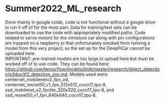 # Summer2022_ML_research
Done mainly in google colab, code is not functional without a google drive to run it off of for the most part. Data for training/test sets can be downloaded to use the code with appropriately modified paths. Code related to servo motors for the miniature car along with pin configurations are trapped on a raspberry pi that unfortunately smoked from running a model from this very project, so the set up for the DeepPiCar cannot be uploaded here.
<br />
IMPORTANT: pre-trained models are too large to upload here but must be worked off of to use code. They can be found here: https://github.com/tensorflow/models/blob/master/research/object_detection/g3doc/tf2_detection_zoo.md. Models used were: centernet_mobilenetv2_fpn_od, centernet_resnet50_v1_fpn_512x512_coco17_tpu-8, ssd_mobilenet_v2_fpnlite_320x320_coco17_tpu-8, and ssd_resnet50_v1_fpn_640x640_coco17_tpu-8.
